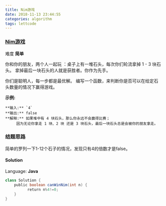 ```yaml
---
title: Nim游戏
date: 2018-11-13 23:44:55
categories: algorithm
tags: lettcode
---
```


### [Nim游戏](https://leetcode-cn.com/problems/nim-game/)

难度 **简单**



你和你的朋友，两个人一起玩 ：桌子上有一堆石头，每次你们轮流拿掉 1 - 3 块石头。 拿掉最后一块石头的人就是获胜者。你作为先手。

你们是聪明人，每一步都是最优解。 编写一个函数，来判断你是否可以在给定石头数量的情况下赢得游戏。

**示例:**

```
**输入:** `4`
**输出:** false 
**解释:** 如果堆中有 4 块石头，那么你永远不会赢得比赛；
     因为无论你拿走 1 块、2 块 还是 3 块石头，最后一块石头总是会被你的朋友拿走。
```

### 结题思路
简单的罗列一下1-12个石子的情况，发现只有4的倍数才是false。


#### Solution

Language: **Java**

```java
class Solution {
    public boolean canWinNim(int n) {
          return n%4!=0;
    }
}
```

